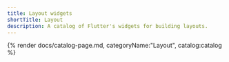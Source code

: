 ```yaml
---
title: Layout widgets
shortTitle: Layout
description: A catalog of Flutter's widgets for building layouts.
---
```


{% render docs/catalog-page.md, categoryName:"Layout", catalog:catalog %}
